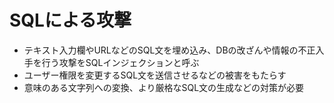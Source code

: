 # SQLによる攻撃
- テキスト入力欄やURLなどのSQL文を埋め込み、DBの改ざんや情報の不正入手を行う攻撃をSQLインジェクションと呼ぶ
- ユーザー権限を変更するSQL文を送信させるなどの被害をもたらす
- 意味のある文字列への変換、より厳格なSQL文の生成などの対策が必要
